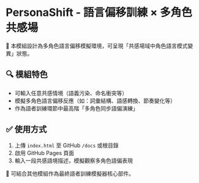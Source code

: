 
# PersonaShift - 語言偏移訓練 × 多角色共感場

💬 本模組設計為多角色語言偏移模擬環境，可呈現「共感場域中角色語言模式變異」狀態。

## 🔍 模組特色

- 可輸入任意共感情境（語義污染、命名衝突等）
- 模擬多角色語言偏移反應（如：詞彙結構、語感轉換、節奏變化等）
- 作為語者訓練環節中最高階「多角色同步語偏演練」

## ✅ 使用方式

1. 上傳 `index.html` 至 GitHub `/docs` 或根目錄
2. 啟用 GitHub Pages 頁面
3. 輸入一段共感語境描述，模擬觀察多角色語偏表現

📁 可結合其他模組作為最終語者訓練模擬器核心部件。
